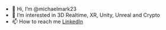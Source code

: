 - 👋 Hi, I’m @michaelmark23
- 👀 I’m interested in 3D Realtime, XR, Unity, Unreal and Crypto
- 📫 How to reach me [LinkedIn](https://www.linkedin.com/in/michaelmark23/)

<!---
michaelmark23/michaelmark23 is a ✨ special ✨ repository because its `README.md` (this file) appears on your GitHub profile.
You can click the Preview link to take a look at your changes.
--->
